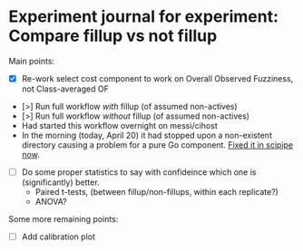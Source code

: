 # Experiment journal for experiment: Compare fillup vs not fillup

Main points:

- [x] Re-work select cost component to work on Overall Observed Fuzziness, not
  Class-averaged OF
- [>] Run full workflow *with* fillup (of assumed non-actives)
- [>] Run full workflow *without* fillup (of assumed non-actives)
- Had started this workflow overnight on messi/cihost
- In the morning (today, April 20) it had stopped upon a non-existent directory
  causing a problem for a pure Go component. [Fixed it in scipipe now](https://github.com/scipipe/scipipe/commit/05b6a8).
- [ ] Do some proper statistics to say with confideince which one is (significantly) better.
  - Paired t-tests, (between fillup/non-fillups, within each replicate?)
  - ANOVA?

Some more remaining points:

- [ ] Add calibration plot
